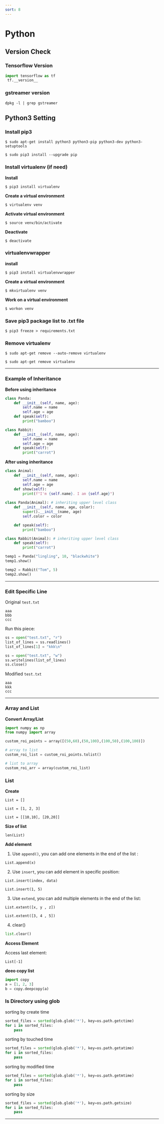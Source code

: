 ```yaml
---
sort: 8
---
```


# Python

## Version Check

### Tensorflow Version

```python
import tensorflow as tf
 tf.__version__
```

### gstreamer version

```console
dpkg -l | grep gstreamer
```

## Python3 Setting

### Install pip3

```console
$ sudo apt-get install python3 python3-pip python3-dev python3-setuptools
```
```colsole
$ sudo pip3 install --upgrade pip
```
### Install virtualenv (if need)

**Install**
```console
$ pip3 install virtualenv
```

**Create a virtual environment**
```console
$ virtualenv venv
```

**Activate virtual environment**
```console
$ source venv/bin/activate
```

**Deactivate**
```console
$ deactivate
```

### virtualenvwrapper

**install**
```console
$ pip3 install virtualenvwrapper
```

**Create a virtual environment**
```console
$ mkvirtualenv venv
```

**Work on a virtual environment**
```console
$ workon venv
```

### Save pip3 package list to .txt file
```console
$ pip3 freeze > requirements.txt
```
### Remove virtualenv
```console
$ sudo apt-get remove --auto-remove virtualenv
```
```console
$ sudo apt-get remove virtualenv
```

---

### Example of Inheritance

**Before using inheritance**

```python
class Panda:
	def __init__(self, name, age):
		self.name = name
		self.age = age
	def speak(self):
		print("bamboo")

class Rabbit:
	def __init__(self, name, age):
		self.name = name
		self.age = age
	def speak(self):
		print("carrot")
```

**After using inheritance**

```python
class Animal:
	def __init__(self, name, age):
		self.name = name
		self.age = age
	def show(self):
		print(f"I'm {self.name}. I am {self.age}")	
		
class Panda(Animal): # inheriting upper level class
	def __init__(self, name, age, color):
		super().__init__(name, age)
		self.color = color

	def speak(self):
		print("bamboo")

class Rabbit(Animal): # inheriting upper level class
	def speak(self):
		print("carrot")

temp1 = Panda("lingling", 10, "blackwhite")
temp1.show()

temp2 = Rabbit("Tom", 5)
temp2.show()
```

---

### Edit Specific Line

Original `test.txt`

```
aaa
bbb
ccc
```

Run this piece:

```python
ss = open("test.txt", "r")
list_of_lines = ss.readlines()
list_of_lines[1] = "kkk\n"

ss = open("test.txt", "w")
ss.writelines(list_of_lines)
ss.close()
```

Modified `test.txt`

```
aaa
kkk
ccc
```

---

### Array and List

**Convert Array/List**

```python
import numpy as np
from numpy import array

custom_roi_points = array([(50,60),(50,100),(100,50),(100,100)])

# array to list
custom_roi_list = custom_roi_points.tolist()

# list to array
custom_roi_arr = array(custom_roi_list)

```

### List

**Create**

```
List = []
```
```
List = [1, 2, 3]
```
```
List = [[10,10], [20,20]]
```

**Size of list**

`len(List)`

**Add element**

1. Use `append()`, you can add one elements in the end of the list :
```
List.append(x)
```
2. Use `insert`, you can add element in specific position:
```
List.insert(index, data)
```
```
List.insert(1, 5)
```
3. Use `extend`, you can add multiple elements in the end of the list:
```
List.extent([x, y , z])
```
```
List.extent([3, 4 , 5])
```

4. clear()
```python
list.clear()
```

**Access Element**

Access last element: 
```
List[-1]
```

**deeo copy list**
```python
import copy
a = [1, 2, 3]
b = copy.deepcopy(a)
```

### ls Directory using glob

sorting by create time
```python
sorted_files = sorted(glob.glob('*'), key=os.path.getctime) 
for i in sorted_files:
	pass
```

sorting by touched time
```python
sorted_files = sorted(glob.glob('*'), key=os.path.getatime) 
for i in sorted_files:
	pass
```

sorting by modified time
```python
sorted_files = sorted(glob.glob('*'), key=os.path.getmtime) 
for i in sorted_files:
	pass
```

sorting by size
```python
sorted_files = sorted(glob.glob('*'), key=os.path.getsize) 
for i in sorted_files:
	pass
```

---

